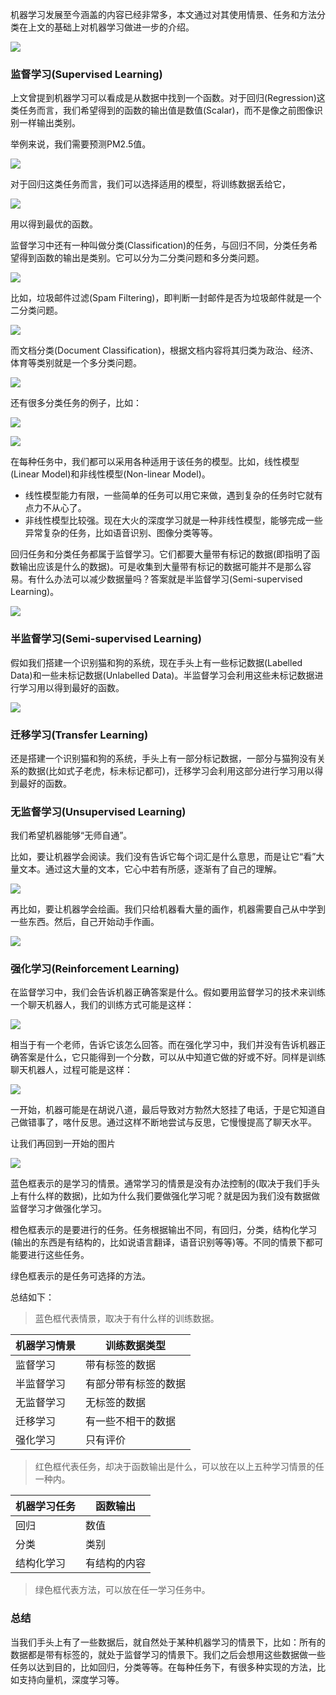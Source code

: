 机器学习发展至今涵盖的内容已经非常多，本文通过对其使用情景、任务和方法分类在上文的基础上对机器学习做进一步的介绍。

![](./Images/2/1.png)

### 监督学习(Supervised Learning)

上文曾提到机器学习可以看成是从数据中找到一个函数。对于回归(Regression)这类任务而言，我们希望得到的函数的输出值是数值(Scalar)，而不是像之前图像识别一样输出类别。

举例来说，我们需要预测PM2.5值。

![](./Images/2/2.png)

对于回归这类任务而言，我们可以选择适用的模型，将训练数据丢给它，

![](./Images/2/3.png)

用以得到最优的函数。

监督学习中还有一种叫做分类(Classification)的任务，与回归不同，分类任务希望得到函数的输出是类别。它可以分为二分类问题和多分类问题。

![](./Images/2/4.png)

比如，垃圾邮件过滤(Spam Filtering)，即判断一封邮件是否为垃圾邮件就是一个二分类问题。

![](./Images/2/5.png)

而文档分类(Document Classification)，根据文档内容将其归类为政治、经济、体育等类别就是一个多分类问题。

![](./Images/2/6.png)

还有很多分类任务的例子，比如：

![](./Images/2/7.png)

![](./Images/2/8.png)

在每种任务中，我们都可以采用各种适用于该任务的模型。比如，线性模型(Linear Model)和非线性模型(Non-linear Model)。

- 线性模型能力有限，一些简单的任务可以用它来做，遇到复杂的任务时它就有点力不从心了。
- 非线性模型比较强。现在大火的深度学习就是一种非线性模型，能够完成一些异常复杂的任务，比如语音识别、图像分类等等。

回归任务和分类任务都属于监督学习。它们都要大量带有标记的数据(即指明了函数输出应该是什么的数据)。可是收集到大量带有标记的数据可能并不是那么容易。有什么办法可以减少数据量吗？答案就是半监督学习(Semi-supervised Learning)。

![](./Images/2/9.png)

### 半监督学习(Semi-supervised Learning)

假如我们搭建一个识别猫和狗的系统，现在手头上有一些标记数据(Labelled Data)和一些未标记数据(Unlabelled Data)。半监督学习会利用这些未标记数据进行学习用以得到最好的函数。

![](./Images/2/10.png)

### 迁移学习(Transfer Learning)

还是搭建一个识别猫和狗的系统，手头上有一部分标记数据，一部分与猫狗没有关系的数据(比如式子老虎，标未标记都可)，迁移学习会利用这部分进行学习用以得到最好的函数。

### 无监督学习(Unsupervised Learning)

我们希望机器能够“无师自通”。

比如，要让机器学会阅读。我们没有告诉它每个词汇是什么意思，而是让它“看”大量文本。通过这大量的文本，它心中若有所感，逐渐有了自己的理解。

![](./Images/2/11.png)

再比如，要让机器学会绘画。我们只给机器看大量的画作，机器需要自己从中学到一些东西。然后，自己开始动手作画。

![](./Images/2/12.png)

### 强化学习(Reinforcement Learning)

在监督学习中，我们会告诉机器正确答案是什么。假如要用监督学习的技术来训练一个聊天机器人，我们的训练方式可能是这样：

![](./Images/2/13.png)

相当于有一个老师，告诉它该怎么回答。而在强化学习中，我们并没有告诉机器正确答案是什么，它只能得到一个分数，可以从中知道它做的好或不好。同样是训练聊天机器人，过程可能是这样：

![](./Images/2/14.png)

一开始，机器可能是在胡说八道，最后导致对方勃然大怒挂了电话，于是它知道自己做错事了，喀什反思。通过这样不断地尝试与反思，它慢慢提高了聊天水平。

让我们再回到一开始的图片

![](./Images/2/15.png)

蓝色框表示的是学习的情景。通常学习的情景是没有办法控制的(取决于我们手头上有什么样的数据)，比如为什么我们要做强化学习呢？就是因为我们没有数据做监督学习才做强化学习。

橙色框表示的是要进行的任务。任务根据输出不同，有回归，分类，结构化学习(输出的东西是有结构的，比如说语言翻译，语音识别等等)等。不同的情景下都可能要进行这些任务。

绿色框表示的是任务可选择的方法。

总结如下：

>蓝色框代表情景，取决于有什么样的训练数据。

| 机器学习情景 | 训练数据类型         |
| ------------ | -------------------- |
| 监督学习     | 带有标签的数据       |
| 半监督学习   | 有部分带有标签的数据 |
| 无监督学习   | 无标签的数据         |
| 迁移学习     | 有一些不相干的数据   |
| 强化学习     | 只有评价             |



> 红色框代表任务，却决于函数输出是什么，可以放在以上五种学习情景的任一种内。

|机器学习任务|函数输出|
|--|--|
|回归|数值|
|分类|类别|
|结构化学习|有结构的内容|

>绿色框代表方法，可以放在任一学习任务中。

### 总结

当我们手头上有了一些数据后，就自然处于某种机器学习的情景下，比如：所有的数据都是带有标签的，就处于监督学习的情景下。我们之后会想用这些数据做一些任务以达到目的，比如回归，分类等等。在每种任务下，有很多种实现的方法，比如支持向量机，深度学习等。
